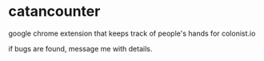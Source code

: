# catancounter
google chrome extension that keeps track of people's hands for colonist.io

if bugs are found, message me with details.

